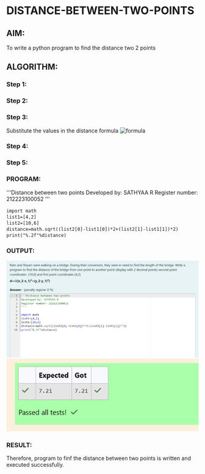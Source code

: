 # DISTANCE-BETWEEN-TWO-POINTS

## AIM:
To write a python program to find the distance two 2 points
## ALGORITHM:
### Step 1: 
### Step 2: 
### Step 3: 
Substitute the values in the distance formula  ![formula](/formula.JPG)
### Step 4: 
### Step 5: 
### PROGRAM:
  
'''Distance between two points
Developed by: SATHYAA R
Register number: 212223100052
'''
```
import math
list1=[4,2]
list2=[10,6]
distance=math.sqrt((list2[0]-list1[0])*2+(list2[1]-list1[1])*2)
print("%.2f"%distance)
```

### OUTPUT:

![alt text](<Screenshot 2024-03-30 202134.png>)
![alt text](<Screenshot 2024-03-30 202040.png>)


### RESULT:

Therefore, program to finf the distance between two points is written and executed successfully.
